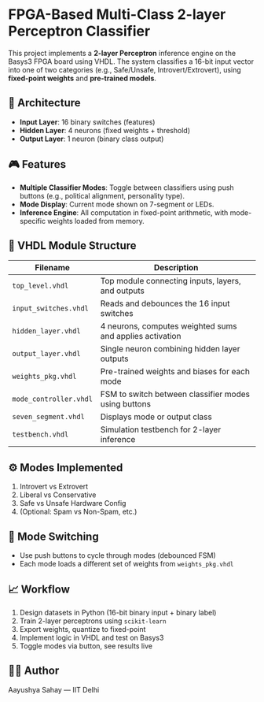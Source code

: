 # FPGA-Based Multi-Class 2-layer Perceptron Classifier

This project implements a **2-layer Perceptron** inference engine on the Basys3 FPGA board using VHDL. The system classifies a 16-bit input vector into one of two categories (e.g., Safe/Unsafe, Introvert/Extrovert), using **fixed-point weights** and **pre-trained models**.

## 🧠 Architecture

- **Input Layer**: 16 binary switches (features)
- **Hidden Layer**: 4 neurons (fixed weights + threshold)
- **Output Layer**: 1 neuron (binary class output)

## 🎮 Features

- **Multiple Classifier Modes**: Toggle between classifiers using push buttons (e.g., political alignment, personality type).
- **Mode Display**: Current mode shown on 7-segment or LEDs.
- **Inference Engine**: All computation in fixed-point arithmetic, with mode-specific weights loaded from memory.

## 📂 VHDL Module Structure

| Filename               | Description                                           |
|------------------------|-------------------------------------------------------|
| `top_level.vhdl`       | Top module connecting inputs, layers, and outputs     |
| `input_switches.vhdl`  | Reads and debounces the 16 input switches             |
| `hidden_layer.vhdl`    | 4 neurons, computes weighted sums and applies activation |
| `output_layer.vhdl`    | Single neuron combining hidden layer outputs          |
| `weights_pkg.vhdl`     | Pre-trained weights and biases for each mode          |
| `mode_controller.vhdl` | FSM to switch between classifier modes using buttons  |
| `seven_segment.vhdl`   | Displays mode or output class                         |
| `testbench.vhdl`       | Simulation testbench for 2-layer inference            |

## ⚙️ Modes Implemented

1. Introvert vs Extrovert  
2. Liberal vs Conservative  
3. Safe vs Unsafe Hardware Config  
4. (Optional: Spam vs Non-Spam, etc.)

## 🔄 Mode Switching

- Use push buttons to cycle through modes (debounced FSM)
- Each mode loads a different set of weights from `weights_pkg.vhdl`

## 📈 Workflow

1. Design datasets in Python (16-bit binary input + binary label)  
2. Train 2-layer perceptrons using `scikit-learn`  
3. Export weights, quantize to fixed-point  
4. Implement logic in VHDL and test on Basys3  
5. Toggle modes via button, see results live

## 👨‍💻 Author
Aayushya Sahay — IIT Delhi

